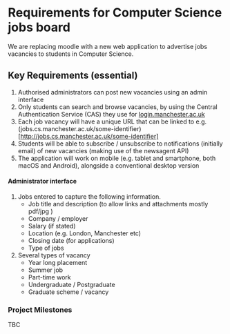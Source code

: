 # Requirements for Computer Science jobs board

We are replacing moodle with a new web application to advertise jobs vacancies to students in Computer Science.

## Key Requirements (essential)

1. Authorised administrators can post new vacancies using an admin interface
2. Only students can search and browse vacancies, by using the Central Authentication Service (CAS) they use for [login.manchester.ac.uk](https://login.manchester.ac.uk)
3. Each job vacancy will have a unique URL that can be linked to e.g. (jobs.cs.manchester.ac.uk/some-identifier)[http://jobs.cs.manchester.ac.uk/some-identifier]
4. Students will be able to subscribe / unsubscribe to notifications (initially email) of new vacancies (making use of the newsagent API)
5. The application will work on mobile (e.g. tablet and smartphone, both macOS and Android), alongside a conventional desktop version

#### Administrator interface

1. Jobs entered to capture the following information.
    * Job title and description (to allow links and attachments mostly pdf/jpg )
    * Company / employer
    * Salary (if stated)
    * Location (e.g. London, Manchester etc)
    * Closing date (for applications)
    * Type of jobs
2. Several types of vacancy
    * Year long placement
    * Summer job
    * Part-time work
    * Undergraduate / Postgraduate
    * Graduate scheme / vacancy


### Project Milestones

TBC

